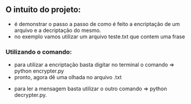 ## O intuito do projeto:
- é demonstrar o passo a passo de como é feito a encriptação de um arquivo e a decriptação do mesmo.
- no exemplo vamos utilizar um arquivo teste.txt que contem uma frase

### Utilizando o comando:
- para utilizar a encriptação basta digitar no terminal o comando => python encrypter.py
- pronto, agora dê uma olhada no arquivo .txt

* para ler a mensagem basta utilizar o outro comando => python decrypter.py.
